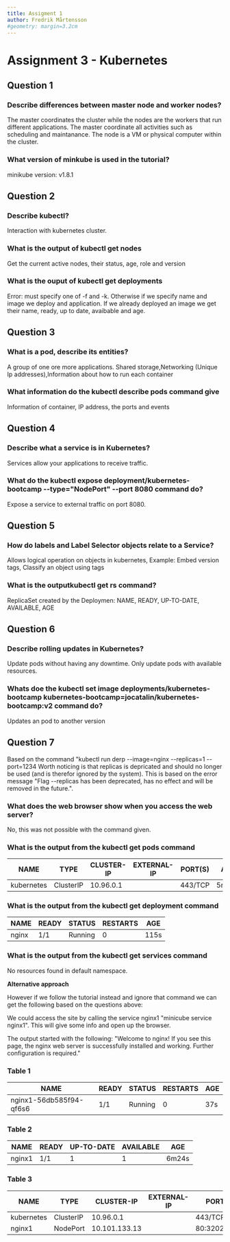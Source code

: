 ```yaml
---
title: Assigment 1
author: Fredrik Mårtensson
#geometry: margin=3.2cm
---
```

# Assignment 3 - Kubernetes
## Question 1

### Describe differences between master node and worker nodes?

The master coordinates the cluster while the nodes are the workers that run different applications. The master coordinate all activities such as scheduling and maintanance. The node is a VM or physical computer within the cluster.

### What version of minkube is used in the tutorial?

minikube version: v1.8.1

## Question 2

### Describe kubectl?

Interaction with kubernetes cluster.  

### What is the output of kubectl get nodes

Get the current active nodes, their status, age, role and version

### What is the ouput of kubectl get deployments

Error: must specify one of -f and -k. Otherwise if we specify name and image we deploy and application. If we already deployed an image we get their name, ready, up to date, avaibable and age.

## Question 3

### What is a pod, describe its entities?

A group of one ore more applications. Shared storage,Networking (Unique Ip addresses),Information about how to run each container

### What information do the kubectl describe pods command give

Information of container, IP address, the ports and events

## Question 4
### Describe what a service is in Kubernetes?

Services allow your applications to receive traffic.

### What do the kubectl expose deployment/kubernetes-bootcamp --type="NodePort" --port 8080 command do?

Expose a service to external traffic on port 8080.

## Question 5
### How do labels and Label Selector objects relate to a Service?

Allows logical operation on objects in kubernetes, Example: Embed version tags, Classify an object using tags

### What is the outputkubectl get rs command?

ReplicaSet created by the Deploymen: NAME, READY, UP-TO-DATE, AVAILABLE, AGE

## Question 6
### Describe rolling updates in Kubernetes?

Update pods without having any downtime. Only update pods with available resources. 

### Whats doe the kubectl set image deployments/kubernetes-bootcamp kubernetes-bootcamp=jocatalin/kubernetes-bootcamp:v2 command do?

Updates an pod to another version

## Question 7
Based on the command "kubectl run derp --image=nginx --replicas=1 --port=1234
Worth noticing is that replicas is depricated and should no longer be used (and is therefor ignored by the system). This is based on the error message "Flag --replicas has been deprecated, has no effect and will be removed in the future.".

### What does the web browser show when you access the web server?

No, this was not possible with the command given.

### What is the output from the kubectl get pods command

|NAME       |  TYPE      |  CLUSTER-IP |  EXTERNAL-IP |  PORT(S) |  AGE   |
|-----------|------------|-------------|--------------|----------|--------|
|kubernetes |  ClusterIP |  10.96.0.1  |  <none>      |  443/TCP |  5m55s |



### What is the output from the kubectl get deployment command

|NAME  |  READY |  STATUS  |  RESTARTS |  AGE  |
|------|--------|----------|-----------|-------|
|nginx |  1/1   |  Running |  0        |  115s |

### What is the output from the kubectl get services command

No resources found in default namespace.

**Alternative approach**

However if we follow the tutorial instead and ignore that command we can get the following based on the questions above:

We could access the site by calling the service nginx1 "minicube service nginx1". This will give some info and open up the browser. 

The output started with the following: "Welcome to nginx! If you see this page, the nginx web server is successfully installed and working. Further configuration is required."

### Table 1
| NAME                     | READY |  STATUS  |  RESTARTS |  AGE |
|--------------------------|-------|----------|-----------|------|
| nginx1-56db585f94-qf6s6  | 1/1   |  Running |  0        |  37s |

### Table 2

|NAME    | READY | UP-TO-DATE |  AVAILABLE |  AGE    |
|--------|-------|------------|------------|---------|
|nginx1  | 1/1   |  1         |   1        |   6m24s |

### Table 3

|NAME       |  TYPE      |  CLUSTER-IP    |  EXTERNAL-IP |  PORT(S)      |  AGE   |
|-----------|------------|----------------|--------------|---------------|--------|
|kubernetes |  ClusterIP |  10.96.0.1     |  <none>      |  443/TCP      |  13m   |
|nginx1     |  NodePort  |  10.101.133.13 |  <none>      |  80:32023/TCP |  3m32s |
